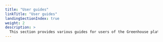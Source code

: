 ```yaml
---
title: "User guides"
linkTitle: "User guides"
landingSectionIndex: true
weight: 2
description: >
  This section provides various guides for users of the Greenhouse platform 
---
```


